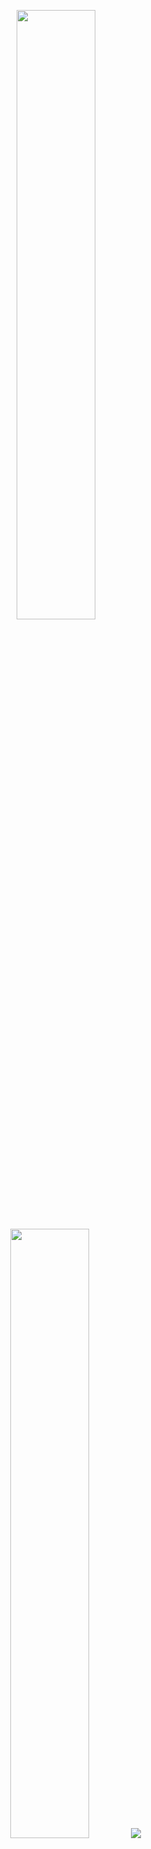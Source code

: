 <p align="center">
  <img height="50%" width="auto" src ="https://github-readme-stats.vercel.app/api?username=aaronbarra040998&show_icons=true&count_private=true&theme=darcula&hide_border=true&hide=issues,contribs&bg_color=00000000">
  <img height="50%" width="auto" src="https://github-readme-stats.vercel.app/api/top-langs/?username=aaronbarra040998&layout=compact&hide_border=true&theme=darcula&bg_color=00000000&langs_count=6&hide=jupyter%20notebook,tex,php&exclude_repo=Pacman-AI&card_width=445&custom_title=Mis%20Lenguajes">
  <img src ="https://github-readme-streak-stats.herokuapp.com?user=aaronbarra040998&theme=darcula&hide_border=true&background=FFFFFF00">
  <br>
  <br>

</p>

### Hi there 👋

